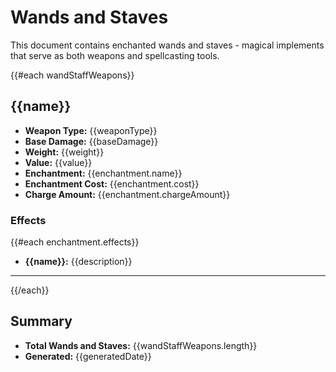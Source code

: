# Wands and Staves

This document contains enchanted wands and staves - magical implements that serve as both weapons and spellcasting tools.

{{#each wandStaffWeapons}}

## {{name}}

- **Weapon Type:** {{weaponType}}
- **Base Damage:** {{baseDamage}}
- **Weight:** {{weight}}
- **Value:** {{value}}
- **Enchantment:** {{enchantment.name}}
- **Enchantment Cost:** {{enchantment.cost}}
- **Charge Amount:** {{enchantment.chargeAmount}}

### Effects

{{#each enchantment.effects}}

- **{{name}}:** {{description}}

---

{{/each}}

## Summary

- **Total Wands and Staves:** {{wandStaffWeapons.length}}
- **Generated:** {{generatedDate}}
